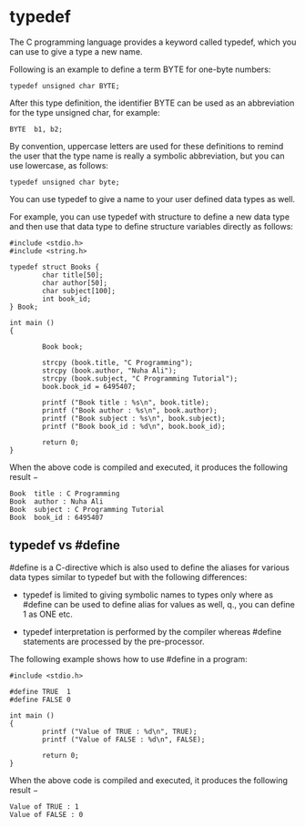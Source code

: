 # typedef

The C programming language provides a keyword called typedef, which you can use to give a type a new name. 

Following is an example to define a term BYTE for one-byte numbers:

    typedef unsigned char BYTE;

After this type definition, the identifier BYTE can be used as an abbreviation for the type unsigned char, for example:

    BYTE  b1, b2;

By convention, uppercase letters are used for these definitions to remind the user that the type name is really a 
symbolic abbreviation, but you can use lowercase, as follows:

    typedef unsigned char byte;

You can use typedef to give a name to your user defined data types as well. 

For example, you can use typedef with structure to define a new data type and then use that data type to define 
structure variables directly as follows:

```
#include <stdio.h>
#include <string.h>

typedef struct Books {
        char title[50];
        char author[50];
        char subject[100];
        int book_id;
} Book;

int main ()
{

        Book book;

        strcpy (book.title, "C Programming");
        strcpy (book.author, "Nuha Ali");
        strcpy (book.subject, "C Programming Tutorial");
        book.book_id = 6495407;

        printf ("Book title : %s\n", book.title);
        printf ("Book author : %s\n", book.author);
        printf ("Book subject : %s\n", book.subject);
        printf ("Book book_id : %d\n", book.book_id);

        return 0;
}
```

When the above code is compiled and executed, it produces the following result −
```
Book  title : C Programming
Book  author : Nuha Ali
Book  subject : C Programming Tutorial
Book  book_id : 6495407
```

## typedef vs #define

\#define is a C-directive which is also used to define the aliases for various data types similar to typedef but with 
the following differences:

- typedef is limited to giving symbolic names to types only where as #define can be used to define alias for values as 
well, q., you can define 1 as ONE etc.

- typedef interpretation is performed by the compiler whereas #define statements are processed by the pre-processor.

The following example shows how to use #define in a program:

```
#include <stdio.h>

#define TRUE  1
#define FALSE 0

int main ()
{
        printf ("Value of TRUE : %d\n", TRUE);
        printf ("Value of FALSE : %d\n", FALSE);

        return 0;
}
```

When the above code is compiled and executed, it produces the following result −

```
Value of TRUE : 1
Value of FALSE : 0
```
